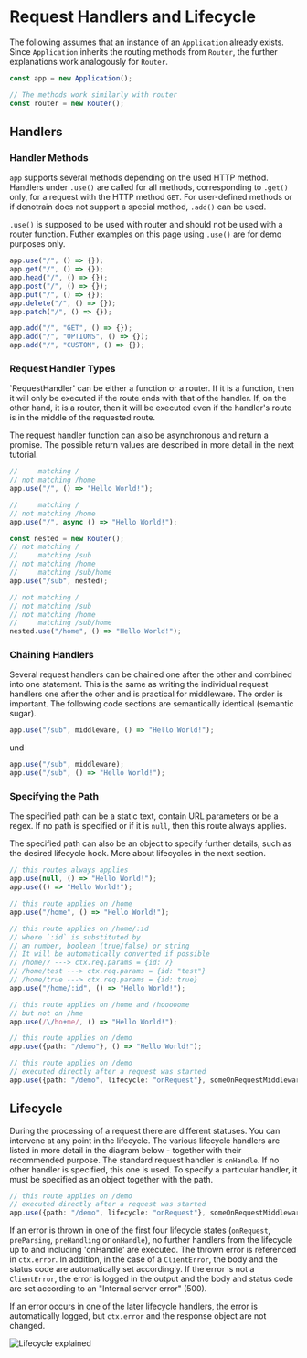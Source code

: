 # Request Handlers and Lifecycle

The following assumes that an instance of an `Application` already exists. Since `Application` inherits the routing methods from `Router`, the further explanations work analogously for `Router`.

```ts
const app = new Application();

// The methods work similarly with router
const router = new Router();
```

## Handlers

### Handler Methods

`app` supports several methods depending on the used HTTP method. Handlers under `.use()` are called for all methods, corresponding to `.get()` only, for a request with the HTTP method `GET`. For user-defined methods or if denotrain does not support a special method, `.add()` can be used.

`.use()` is supposed to be used with router and should not be used with a router function. Futher examples on this page using `.use()` are for demo purposes only.

```ts
app.use("/", () => {});
app.get("/", () => {});
app.head("/", () => {});
app.post("/", () => {});
app.put("/", () => {});
app.delete("/", () => {});
app.patch("/", () => {});

app.add("/", "GET", () => {});
app.add("/", "OPTIONS", () => {});
app.add("/", "CUSTOM", () => {});
```

### Request Handler Types

`RequestHandler' can be either a function or a router. If it is a function, then it will only be executed if the route ends with that of the handler. If, on the other hand, it is a router, then it will be executed even if the handler's route is in the middle of the requested route.

The request handler function can also be asynchronous and return a promise. The possible return values are described in more detail in the next tutorial.

```ts
//     matching /
// not matching /home
app.use("/", () => "Hello World!");

//     matching /
// not matching /home
app.use("/", async () => "Hello World!");

const nested = new Router();
// not matching /
//     matching /sub
// not matching /home
//     matching /sub/home
app.use("/sub", nested);

// not matching /
// not matching /sub
// not matching /home
//     matching /sub/home
nested.use("/home", () => "Hello World!");
```

### Chaining Handlers

Several request handlers can be chained one after the other and combined into one statement. This is the same as writing the individual request handlers one after the other and is practical for middleware. The order is important. The following code sections are semantically identical (semantic sugar).

```ts
app.use("/sub", middleware, () => "Hello World!");
```

und

```ts
app.use("/sub", middleware);
app.use("/sub", () => "Hello World!");
```

### Specifying the Path

The specified path can be a static text, contain URL parameters or be a regex. If no path is specified or if it is `null`, then this route always applies.

The specified path can also be an object to specify further details, such as the desired lifecycle hook. More about lifecycles in the next section.

```ts
// this routes always applies
app.use(null, () => "Hello World!");
app.use(() => "Hello World!");

// this route applies on /home
app.use("/home", () => "Hello World!");

// this route applies on /home/:id
// where `:id` is substituted by
// an number, boolean (true/false) or string
// It will be automatically converted if possible
// /home/7 ---> ctx.req.params = {id: 7}
// /home/test ---> ctx.req.params = {id: "test"}
// /home/true ---> ctx.req.params = {id: true}
app.use("/home/:id", () => "Hello World!");

// this route applies on /home and /hooooome
// but not on /hme
app.use(/\/ho+me/, () => "Hello World!");

// this route applies on /demo
app.use({path: "/demo"}, () => "Hello World!");

// this route applies on /demo
// executed directly after a request was started
app.use({path: "/demo", lifecycle: "onRequest"}, someOnRequestMiddleware);
```

## Lifecycle

During the processing of a request there are different statuses. You can intervene at any point in the lifecycle. The various lifecycle handlers are listed in more detail in the diagram below - together with their recommended purpose. The standard request handler is `onHandle`. If no other handler is specified, this one is used. To specify a particular handler, it must be specified as an object together with the path.

```ts
// this route applies on /demo
// executed directly after a request was started
app.use({path: "/demo", lifecycle: "onRequest"}, someOnRequestMiddleware);
```

If an error is thrown in one of the first four lifecycle states (`onRequest`, `preParsing`, `preHandling` or `onHandle`), no further handlers from the lifecycle up to and including 'onHandle' are executed. The thrown error is referenced in `ctx.error`. In addition, in the case of a `ClientError`, the body and the status code are automatically set accordingly. If the error is not a `ClientError`, the error is logged in the output and the body and status code are set according to an "Internal server error" (500).

If an error occurs in one of the later lifecycle handlers, the error is automatically logged, but `ctx.error` and the response object are not changed. 

![Lifecycle explained](./lifecycle.png)
